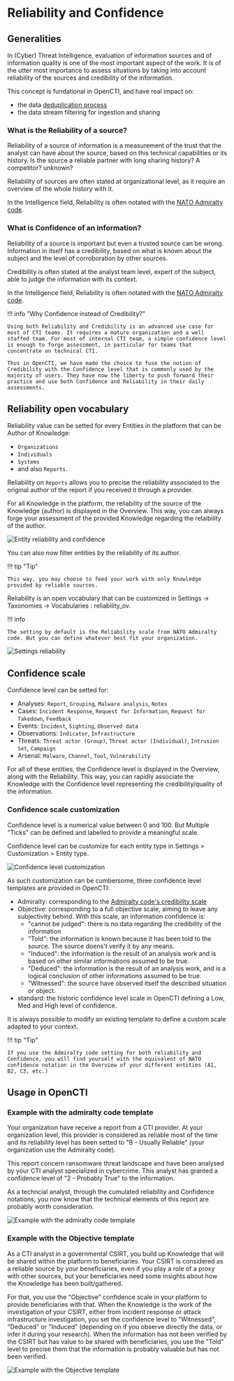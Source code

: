# Reliability and Confidence

## Generalities
In (Cyber) Threat Intelligence, evaluation of information sources and of information quality is one of the most important aspect of the work. It is of the utter most importance to assess situations by taking into account reliability of the sources and credibility of the information.

This concept is fundational in OpenCTI, and have real impact on:
* the data [deduplication process](deduplication.md)
* the data stream filtering for ingestion and sharing

### What is the Reliability of a source?

Reliability of a source of information is a measurement of the trust that the analyst can have about the source, based on this technical capabilities or its history. Is the source a reliable partner with long sharing history? A competitor? unknown?

Reliability of sources are often stated at organizational level, as it require an overview of the whole history with it. 

In the Intelligence field, Reliability is often notated with the [NATO Admiralty code](https://en.wikipedia.org/wiki/Admiralty_code).

### What is Confidence of an information?

Reliability of a source is important but even a trusted source can be wrong. Information in itself has a credibility, based on what is known about the subject and the level of corroboration by other sources.

Credibility is often stated at the analyst team level, expert of the subject, able to judge the information with its context.

In the Intelligence field, Reliability is often notated with the [NATO Admiralty code](https://en.wikipedia.org/wiki/Admiralty_code).

!!! info "Why Confidence instead of Credibility?"

    Using both Reliability and Credibility is an advanced use case for most of CTI teams. It requires a mature organization and a well staffed team. For most of internal CTI team, a simple confidence level is enough to forge assessment, in particular for teams that concentrate on technical CTI. 

    Thus in OpenCTI, we have made the choice to fuse the notion of Credibility with the Confidence level that is commonly used by the majority of users. They have now the liberty to push forward their practice and use both Confidence and Reliability in their daily assessments.


## Reliability open vocabulary

Reliability value can be setted for every Entities in the platform that can be Author of Knowledge:
* `Organizations`
* `Individuals`
* `Systems`
* and also `Reports`.

Reliability on `Reports` allows you to precise the reliability associated to the original author of the report if you received it through a provider.

For all Knowledge in the platform, the reliability of the source of the Knowledge (author) is displayed in the Overview. This way, you can always forge your assessment of the provided Knowledge regarding the relaibility of the author.

![Entity reliability and confidence](./assets/entity-reliability-confidence.png)

You can also now filter entities by the reliability of its author.

!!! tip "Tip"

    This way, you may choose to feed your work with only Knowledge provided by reliable sources.

Reliability is an open vocabulary that can be customized in Settings -> Taxonomies -> Vocabularies : reliability_ov. 

!!! info
    
    The setting by default is the Reliability scale from NATO Admiralty code. But you can define whatever best fit your organization.

![Settings reliability](./assets/settings-reliability_ov.png)


## Confidence scale

Confidence level can be setted for:
* Analyses: `Report`, `Grouping`, `Malware analysis`, `Notes`
* Cases: `Incident Response`, `Request for Information`, `Request for Takedown`, `Feedback`
* Events: `Incident`, `Sighting`, `Observed data`
* Observations: `Indicator`, `Infrastructure`
* Threats: `Threat actor (Group)`, `Threat actor (Individual)`, `Intrusion Set`, `Campaign`
* Arsenal: `Malware`, `Channel`, `Tool`, `Vulnerability`

For all of these entities, the Confidence level is displayed in the Overview, along with the Reliability. This way, you can rapidly associate the Knowledge with the Confidence level representing the credibility/quality of the information.

### Confidence scale customization

Confidence level is a numerical value between 0 and 100. But Multiple "Ticks" can be defined and labelled to provide a meaningful scale.

Confidence level can be customize for each entity type in Settings > Customization > Entity type.

![Confidence level customization](assets/confidence-level-customization.png)

As such customization can be cumbersome, three confidence level templates are provided in OpenCTI:
* Admiralty: corresponding to the [Admiralty code's credibility scale](https://en.wikipedia.org/wiki/Admiralty_code)
* Objective: corresponding to a full objective scale, aiming to leave any subjectivity behind. With this scale, an information confidence is:
    * "cannot be judged": there is no data regarding the credibility of the information
    * "Told": the information is known because it has been told to the source. The source doens't verify it by any means.
    * "Induced": the information is the result of an analysis work and is based on other similar informations assumed to be true.
    * "Deduced": the information is the result of an analysis work, and is a logical conclusion of other informations assumed to be true.
    * "Witnessed": the source have observed itself the described situation or object.
* standard: the historic confidence level scale in OpenCTI defining a Low, Med and High level of confidence.

It is always possible to modify an existing template to define a custom scale adapted to your context.

!!! tip "Tip"

    If you use the Admiralty code setting for both reliability and Confidence, you will find yourself with the equivalent of NATO confidence notation in the Overview of your different entities (A1, B2, C3, etc.)


## Usage in OpenCTI

### Example with the admiralty code template

Your organization have receive a report from a CTI provider. At your organization level, this provider is considered as reliable most of the time and its reliability level has been setted to "B - Usually Reliable" (your organization use the Admiralty code).

This report concern ransomware threat landscape and have been analysed by your CTI analyst specialized in cybercrime. This analyst has granted a confidence level of "2 - Probably True" to the information. 

As a techncial analyst, through the cumulated reliability and Confidence notations, you now know that the technical elements of this report are probably worth consideration.

![Example with the admiralty code template](assets/example-admiralty-code.png)

### Example with the Objective template

As a CTI analyst in a governmental CSIRT, you build up Knowledge that will be shared within the platform to beneficiaries. Your CSIRT is considered as a reliable source by your beneficiaries, even if you play a role of a proxy with other sources, but your beneficiaries need some insights about how the Knowledge has been built/gathered. 

For that, you use the "Objective" confidence scale in your platform to provide beneficiaries with that. When the Knowledge is the work of the investigation of your CSIRT, either from incident response or attack infrastructure investigation, you set the confidence level to "Witnessed", "Deduced" or "Induced" (depending on if you observe directly the data, or infer it during your research). When the information has not been verified by the CSIRT but has value to be shared with beneficiaries, you use the "Told" level to precise them that the information is probably valuable but has not been verified.

![Example with the Objective template](assets/example-objective-scale.png)

